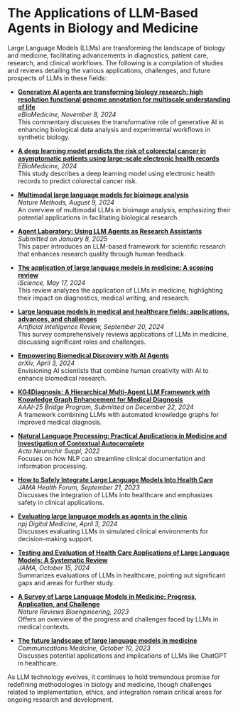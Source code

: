 # The Applications of LLM-Based Agents in Biology and Medicine

Large Language Models (LLMs) are transforming the landscape of biology and medicine, facilitating advancements in diagnostics, patient care, research, and clinical workflows. The following is a compilation of studies and reviews detailing the various applications, challenges, and future prospects of LLMs in these fields:

- **[Generative AI agents are transforming biology research: high resolution functional genome annotation for multiscale understanding of life](https://www.thelancet.com/journals/ebiom/article/PIIS2352-3964(24)00482-1/fulltext)**  
  *eBioMedicine, November 8, 2024*  
  This commentary discusses the transformative role of generative AI in enhancing biological data analysis and experimental workflows in synthetic biology.

- **[A deep learning model predicts the risk of colorectal cancer in asymptomatic patients using large-scale electronic health records](https://www.thelancet.com/pdfs/journals/ebiom/PIIS2352-3964(24)00482-1.pdf)**  
  *EBioMedicine, 2024*  
  This study describes a deep learning model using electronic health records to predict colorectal cancer risk.

- **[Multimodal large language models for bioimage analysis](https://www.nature.com/articles/s41592-024-02334-2)**  
  *Nature Methods, August 9, 2024*  
  An overview of multimodal LLMs in bioimage analysis, emphasizing their potential applications in facilitating biological research.

- **[Agent Laboratory: Using LLM Agents as Research Assistants](https://arxiv.org/abs/2501.04227)**  
  *Submitted on January 8, 2025*  
  This paper introduces an LLM-based framework for scientific research that enhances research quality through human feedback.

- **[The application of large language models in medicine: A scoping review](https://www.sciencedirect.com/science/article/pii/S2589004224009350)**  
  *iScience, May 17, 2024*  
  This review analyzes the application of LLMs in medicine, highlighting their impact on diagnostics, medical writing, and research.

- **[Large language models in medical and healthcare fields: applications, advances, and challenges](https://link.springer.com/article/10.1007/s10462-024-10921-0)**  
  *Artificial Intelligence Review, September 20, 2024*  
  This survey comprehensively reviews applications of LLMs in medicine, discussing significant roles and challenges.

- **[Empowering Biomedical Discovery with AI Agents](https://arxiv.org/abs/2404.02831)**  
  *arXiv, April 3, 2024*  
  Envisioning AI scientists that combine human creativity with AI to enhance biomedical research.

- **[KG4Diagnosis: A Hierarchical Multi-Agent LLM Framework with Knowledge Graph Enhancement for Medical Diagnosis](https://arxiv.org/abs/2412.16833)**  
  *AAAI-25 Bridge Program, Submitted on December 22, 2024*  
  A framework combining LLMs with automated knowledge graphs for improved medical diagnosis.

- **[Natural Language Processing: Practical Applications in Medicine and Investigation of Contextual Autocomplete](https://pubmed.ncbi.nlm.nih.gov/34862544/)**  
  *Acta Neurochir Suppl, 2022*  
  Focuses on how NLP can streamline clinical documentation and information processing.

- **[How to Safely Integrate Large Language Models Into Health Care](https://jamanetwork.com/journals/jama-health-forum/fullarticle/2809936)**  
  *JAMA Health Forum, September 21, 2023*  
  Discusses the integration of LLMs into healthcare and emphasizes safety in clinical applications.

- **[Evaluating large language models as agents in the clinic](https://www.nature.com/articles/s41746-024-01083-y)**  
  *npj Digital Medicine, April 3, 2024*  
  Discusses evaluating LLMs in simulated clinical environments for decision-making support.

- **[Testing and Evaluation of Health Care Applications of Large Language Models: A Systematic Review](https://pubmed.ncbi.nlm.nih.gov/39405325/)**  
  *JAMA, October 15, 2024*  
  Summarizes evaluations of LLMs in healthcare, pointing out significant gaps and areas for further study.

- **[A Survey of Large Language Models in Medicine: Progress, Application, and Challenge](https://arxiv.org/abs/2311.05112)**  
  *Nature Reviews Bioengineering, 2023*  
  Offers an overview of the progress and challenges faced by LLMs in medical contexts.

- **[The future landscape of large language models in medicine](https://www.nature.com/articles/s43856-023-00370-1)**  
  *Communications Medicine, October 10, 2023*  
  Discusses potential applications and implications of LLMs like ChatGPT in healthcare.

As LLM technology evolves, it continues to hold tremendous promise for redefining methodologies in biology and medicine, though challenges related to implementation, ethics, and integration remain critical areas for ongoing research and development.